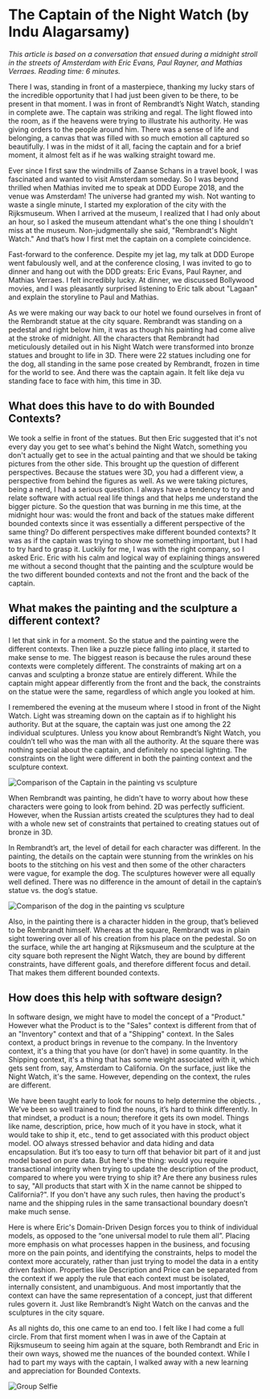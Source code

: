 # The Captain of the Night Watch (by Indu Alagarsamy)

*This article is based on a conversation that ensued during a midnight stroll in the streets of Amsterdam with Eric Evans, Paul Rayner, and Mathias Verraes. Reading time: 6 minutes.*

There I was, standing in front of a masterpiece, thanking my lucky stars of the incredible opportunity that I had just been given to be there, to be present in that moment. I was in front of Rembrandt’s Night Watch, standing in complete awe. The captain was striking and regal. The light flowed into the room, as if the heavens were trying to illustrate his authority.  He was giving orders to the people around him. There was a sense of life and belonging, a canvas that was filled with so much emotion all captured so beautifully. I was in the midst of it all, facing the captain and for a brief moment, it almost felt as if he was walking straight toward me.

Ever since I first saw the windmills of Zaanse Schans in a travel book, I was fascinated and wanted to visit Amsterdam someday. So I was beyond thrilled when Mathias invited me to speak at DDD Europe 2018, and the venue was Amsterdam! The universe had granted my wish. Not wanting to waste a single minute, I started my exploration of the city with the Rijksmuseum.  When I arrived at the museum, I realized that I had only about an hour, so I asked the museum attendant what's the one thing I shouldn't miss at the museum. Non-judgmentally she said, "Rembrandt's Night Watch." And that’s how I first met the captain on a complete coincidence.

Fast-forward to the conference. Despite my jet lag, my talk at DDD Europe went fabulously well, and at the conference closing, I was invited to go to dinner and hang out with the DDD greats: Eric Evans, Paul Rayner, and Mathias Verraes. I felt incredibly lucky. At dinner, we discussed Bollywood movies, and I was pleasantly surprised listening to Eric talk about "Lagaan" and explain the storyline to Paul and Mathias.  

As we were making our way back to our hotel we found ourselves in front of the Rembrandt statue at the city square. Rembrandt was standing on a pedestal and right below him, it was as though his painting had come alive at the stroke of midnight. All the characters that Rembrandt had meticulously detailed out in his Night Watch were transformed into bronze statues and brought to life in 3D. There were 22 statues including one for the dog, all standing in the same pose created by Rembrandt, frozen in time for the world to see. And there was the captain again. It felt like deja vu standing face to face with him, this time in 3D.  


## What does this have to do with Bounded Contexts?

We took a selfie in front of the statues. But then Eric suggested that it's not every day you get to see what's behind the Night Watch, something you don't actually get to see in the actual painting and that we should be taking pictures from the other side. This brought up the question of different perspectives. Because the statues were 3D, you had a different view, a perspective from behind the figures as well. As we were taking pictures,  being a nerd, I had a serious question. I always have a tendency to try and relate software with actual real life things and that helps me understand the bigger picture. So the question that was burning in me this time, at the midnight hour was: would the front and back of the statues make different bounded contexts since it was essentially a different perspective of the same thing?  Do different perspectives make different bounded contexts?  It was as if the captain was trying to show me something important, but I had to try hard to grasp it.  Luckily for me, I was with the right company, so I asked Eric.  Eric with his calm and logical way of explaining things answered me without a second thought that the painting and the sculpture would be the two different bounded contexts and not the front and the back of the captain. 

## What makes the painting and the sculpture a different context?

I let that sink in for a moment. So the statue and the painting were the different contexts. Then like a puzzle piece falling into place, it started to make sense to me.  The biggest reason is because the rules around these contexts were completely different. The constraints of making art on a canvas and sculpting a bronze statue are entirely different. While the captain might appear differently from the front and the back, the constraints on the statue were the same, regardless of which angle you looked at him.

I remembered the evening at the museum where I stood in front of the Night Watch. Light was streaming down on the captain as if to highlight his authority. But at the square, the captain was just one among the 22 individual sculptures. Unless you know about Rembrandt’s Night Watch, you couldn’t tell who was the man with all the authority. At the square there was nothing special about the captain, and definitely no special lighting. The constraints on the light were different in both the painting context and the sculpture context. 

![Comparison of the Captain in the painting vs sculpture](../images/indu-alagarsamy/comparison-1.png)

When Rembrandt was painting, he didn't have to worry about how these characters were going to look from behind. 2D was perfectly sufficient. However, when the Russian artists created the sculptures they had to deal with a whole new set of constraints that pertained to creating statues out of bronze in 3D. 

In Rembrandt’s art, the level of detail for each character was different. In the painting, the details on the captain were stunning from the wrinkles on his boots to the stitching on his vest and then some of the other characters were vague, for example the dog. The sculptures however were all equally well defined. There was no difference in the amount of detail in the captain’s statue vs. the dog’s statue. 

![Comparison of the dog in the painting vs sculpture](../images/indu-alagarsamy/comparison-2.png)

Also, in the painting there is a character hidden in the group, that’s believed to be Rembrandt himself. Whereas at the square, Rembrandt was in plain sight towering over all of his creation from his place on the pedestal. So on the surface, while the art hanging at Rijksmuseum and the sculpture at the city square both represent the Night Watch, they are bound by different constraints, have different goals, and therefore different focus and detail. That makes them different bounded contexts.  

## How does this help with software design?

In software design, we might have to model the concept of a "Product."  However what the Product is to the "Sales" context is different from that of an "Inventory" context and that of a "Shipping" context. In the Sales context, a product brings in revenue to the company. In the Inventory context, it's a thing that you have (or don’t have) in some quantity. In the Shipping context, it's a thing that has some weight associated with it, which gets sent from, say, Amsterdam to California. On the surface, just like the Night Watch, it's the same. However, depending on the context, the rules are different. 

We have been taught early to look for nouns to help determine the objects. , We’ve been so well trained to find the nouns, it’s hard to think differently. In that mindset, a product is a noun; therefore it gets its own model. Things like name, description, price, how much of it you have in stock, what it would take to ship it, etc., tend to get associated with this product object model. OO always stressed behavior and data hiding and data encapsulation. But it’s too easy to turn off that behavior bit part of it and just model based on pure data.  But here's the thing: would you require transactional integrity when trying to update the description of the product, compared to where you were trying to ship it? Are there any business rules to say, "All products that start with X in the name cannot be shipped to California?". If you don't have any such rules, then having the product's name and the shipping rules in the same transactional boundary doesn’t make much sense. 

Here is where Eric's Domain-Driven Design forces you to think of individual models, as opposed to the “one universal model to rule them all”.  Placing more emphasis on what processes happen in the business, and focusing more on the pain points, and identifying the constraints, helps to model the context more accurately, rather than just trying to model the data in a entity driven fashion. Properties like Description and Price can be separated from the context if we apply the rule that each context must be isolated, internally consistent, and unambiguous. And most importantly that the context can have the same representation of a concept, just that different rules govern it. Just like Rembrandt’s Night Watch on the canvas and the sculptures in the city square.  

As all nights do, this one came to an end too. I felt like I had come a full circle. From that first moment when I was in awe of the Captain at Rijksmuseum to seeing him again at the square, both Rembrandt and Eric in their own ways, showed me the nuances of the bounded context. While I had to part my ways with the captain, I walked away with a new learning and appreciation for Bounded Contexts. 

![Group Selfie](../images/indu-alagarsamy/group-selfie.png)